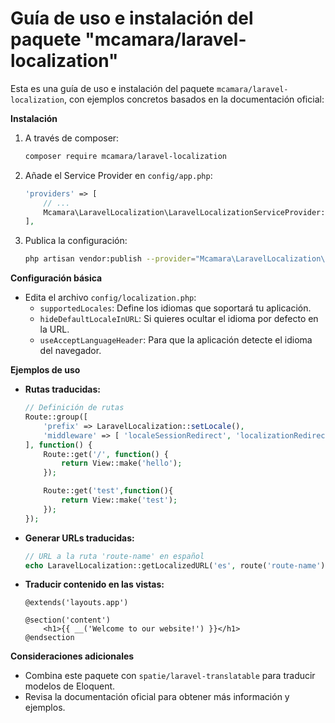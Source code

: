 # Guía de uso e instalación del paquete "mcamara/laravel-localization"

Esta es una guía de uso e instalación del paquete `mcamara/laravel-localization`, con ejemplos concretos basados en la documentación oficial:

**Instalación**

1.  A través de composer:
    ```bash
    composer require mcamara/laravel-localization
    ```

2.  Añade el Service Provider en `config/app.php`:

    ```php
    'providers' => [
        // ...
        Mcamara\LaravelLocalization\LaravelLocalizationServiceProvider::class,
    ],
    ```

3.  Publica la configuración:

    ```bash
    php artisan vendor:publish --provider="Mcamara\LaravelLocalization\LaravelLocalizationServiceProvider"
    ```

**Configuración básica**

*   Edita el archivo `config/localization.php`:
    *   `supportedLocales`:  Define los idiomas que soportará tu aplicación.
    *   `hideDefaultLocaleInURL`:  Si quieres ocultar el idioma por defecto en la URL.
    *   `useAcceptLanguageHeader`:  Para que la aplicación detecte el idioma del navegador.

**Ejemplos de uso**

*   **Rutas traducidas:**

    ```php
    // Definición de rutas
    Route::group([
        'prefix' => LaravelLocalization::setLocale(),
        'middleware' => [ 'localeSessionRedirect', 'localizationRedirect', 'localeViewPath' ]
    ], function() {
        Route::get('/', function() {
            return View::make('hello');
        });

        Route::get('test',function(){
            return View::make('test');
        });
    });
    ```

*   **Generar URLs traducidas:**

    ```php
    // URL a la ruta 'route-name' en español
    echo LaravelLocalization::getLocalizedURL('es', route('route-name')); 
    ```

*   **Traducir contenido en las vistas:**

    ```blade
    @extends('layouts.app')

    @section('content')
        <h1>{{ __('Welcome to our website!') }}</h1>
    @endsection
    ```

**Consideraciones adicionales**

*   Combina este paquete con `spatie/laravel-translatable` para traducir modelos de Eloquent.
*   Revisa la documentación oficial para obtener más información y ejemplos.